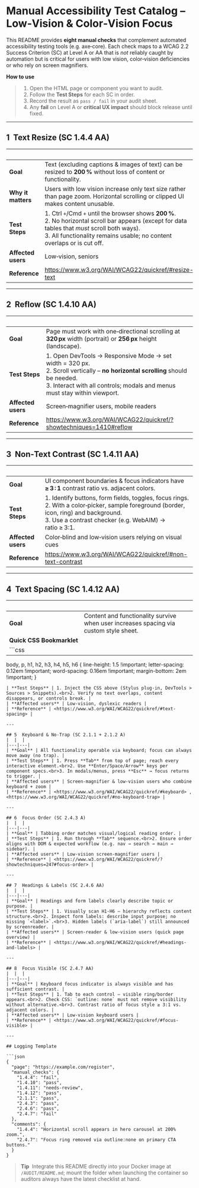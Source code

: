 # Manual Accessibility Test Catalog – Low‑Vision & Color‑Vision Focus

This README provides **eight manual checks** that complement automated accessibility testing tools (e.g. axe‑core). Each check maps to a WCAG 2.2 Success Criterion (SC) at Level A or AA that is *not* reliably caught by automation but is critical for users with low vision, color‑vision deficiencies or who rely on screen magnifiers.

**How to use**
> 1. Open the HTML page or component you want to audit.
> 2. Follow the **Test Steps** for each SC in order.
> 3. Record the result as `pass / fail` in your audit sheet. 
> 4. Any **fail** on Level A or **critical UX impact** should block release until fixed.

---

## 1  Text Resize (SC 1.4.4 AA)
|  |  |
|---|---|
| **Goal** | Text (excluding captions & images of text) can be resized to **200 %** without loss of content or functionality. |
| **Why it matters** | Users with low vision increase only text size rather than page zoom. Horizontal scrolling or clipped UI makes content unusable. |
| **Test Steps** | 1. Ctrl `+`/Cmd `+` until the browser shows **200 %**.<br>2. No horizontal scroll bar appears (except for data tables that *must* scroll both ways).<br>3. All functionality remains usable; no content overlaps or is cut off. |
| **Affected users** | Low‑vision, seniors |
| **Reference** | <https://www.w3.org/WAI/WCAG22/quickref/#resize-text> |

---

## 2  Reflow (SC 1.4.10 AA)
|  |  |
|---|---|
| **Goal** | Page must work with one‑directional scrolling at **320 px** width (portrait) or **256 px** height (landscape). |
| **Test Steps** | 1. Open DevTools → Responsive Mode → set width = 320 px.<br>2. Scroll vertically – **no horizontal scrolling** should be needed.<br>3. Interact with all controls; modals and menus must stay within viewport. |
| **Affected users** | Screen‑magnifier users, mobile readers |
| **Reference** | <https://www.w3.org/WAI/WCAG22/quickref/?showtechniques=1410#reflow> |

---

## 3  Non‑Text Contrast (SC 1.4.11 AA)
|  |  |
|---|---|
| **Goal** | UI component boundaries & focus indicators have **≥ 3 : 1** contrast ratio vs. adjacent colors. |
| **Test Steps** | 1. Identify buttons, form fields, toggles, focus rings.<br>2. With a color‑picker, sample foreground (border, icon, ring) and background.<br>3. Use a contrast checker (e.g. WebAIM) → ratio ≥ 3:1. |
| **Affected users** | Color‑blind and low‑vision users relying on visual cues |
| **Reference** | <https://www.w3.org/WAI/WCAG22/quickref/#non-text-contrast> |

---

## 4  Text Spacing (SC 1.4.12 AA)
|  |  |
|---|---|
| **Goal** | Content and functionality survive when user increases spacing via custom style sheet. |
| **Quick CSS Bookmarklet** |
| ```css
body, p, h1, h2, h3, h4, h5, h6 {
  line-height: 1.5 !important;
  letter-spacing: 0.12em !important;
  word-spacing: 0.16em !important;
  margin-bottom: 2em !important;
}
``` |
| **Test Steps** | 1. Inject the CSS above (Stylus plug‑in, DevTools > Sources > Snippets).<br>2. Verify no text overlaps, content disappears, or controls break. |
| **Affected users** | Low‑vision, dyslexic readers |
| **Reference** | <https://www.w3.org/WAI/WCAG22/quickref/#text-spacing> |

---

## 5  Keyboard & No‑Trap (SC 2.1.1 + 2.1.2 A)
|  |  |
|---|---|
| **Goal** | All functionality operable via keyboard; focus can always move away (no trap). |
| **Test Steps** | 1. Press **Tab** from top of page; reach every interactive element.<br>2. Use **Enter/Space/Arrow** keys per component specs.<br>3. In modals/menus, press **Esc** → focus returns to trigger. |
| **Affected users** | Screen‑magnifier & low‑vision users who combine keyboard + zoom |
| **Reference** | <https://www.w3.org/WAI/WCAG22/quickref/#keyboard> , <https://www.w3.org/WAI/WCAG22/quickref/#no-keyboard-trap> |

---

## 6  Focus Order (SC 2.4.3 A)
|  |  |
|---|---|
| **Goal** | Tabbing order matches visual/logical reading order. |
| **Test Steps** | 1. Run through **Tab** sequence.<br>2. Ensure order aligns with DOM & expected workflow (e.g. nav → search → main → sidebar). |
| **Affected users** | Low‑vision screen‑magnifier users |
| **Reference** | <https://www.w3.org/WAI/WCAG22/quickref/?showtechniques=247#focus-order> |

---

## 7  Headings & Labels (SC 2.4.6 AA)
|  |  |
|---|---|
| **Goal** | Headings and form labels clearly describe topic or purpose. |
| **Test Steps** | 1. Visually scan H1‑H6 – hierarchy reflects content structure.<br>2. Inspect form labels: describe input purpose; no missing `<label>`.<br>3. Hidden labels (`aria-label`) still announced by screenreader. |
| **Affected users** | Screen‑reader & low‑vision users (quick page overview) |
| **Reference** | <https://www.w3.org/WAI/WCAG22/quickref/#headings-and-labels> |

---

## 8  Focus Visible (SC 2.4.7 AA)
|  |  |
|---|---|
| **Goal** | Keyboard focus indicator is always visible and has sufficient contrast. |
| **Test Steps** | 1. Tab to each control – visible ring/border appears.<br>2. Check CSS: `outline: none` must not remove visibility without alternative.<br>3. Contrast ratio of focus style ≥ 3:1 vs. adjacent colors. |
| **Affected users** | Low‑vision keyboard users |
| **Reference** | <https://www.w3.org/WAI/WCAG22/quickref/#focus-visible> |

---

## Logging Template

```json
{
  "page": "https://example.com/register",
  "manual_checks": {
    "1.4.4": "fail",
    "1.4.10": "pass",
    "1.4.11": "needs-review",
    "1.4.12": "pass",
    "2.1.1": "pass",
    "2.4.3": "pass",
    "2.4.6": "pass",
    "2.4.7": "fail"
  },
  "comments": {
    "1.4.4": "Horizontal scroll appears in hero carousel at 200% zoom.",
    "2.4.7": "Focus ring removed via outline:none on primary CTA buttons."
  }
}
```

> **Tip**  Integrate this README directly into your Docker image at `/AUDIT/README.md`; mount the folder when launching the container so auditors always have the latest checklist at hand.

